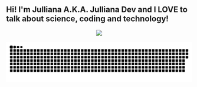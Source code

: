 ## Hi! I'm Julliana A.K.A. Julliana Dev and I LOVE to talk about science, coding and technology!
<div align="center">
  <a href="https://github.com/jullianadev">
  <img height="180em" src="https://github-readme-stats.vercel.app/api?username=jullianadev&show_icons=true&theme=radical&include_all_commits=true&count_private=true"/>
  
</div>

  ![Snake animation](https://github.com/jullianadev/jullianadev/blob/output/github-contribution-grid-snake.svg)
</div>
